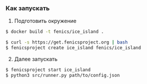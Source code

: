 ### Как запускать

1) Подготовить окружение
```bash
$ docker build -t fenics/ice_island .

$ curl -s https://get.fenicsproject.org | bash
$ fenicsproject create ice_island fenics/ice_island
```

2) Далее запускать
```bash
$ fenicsproject start ice_island
$ python3 src/runner.py path/to/config.json
```
